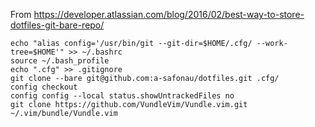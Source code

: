 From https://developer.atlassian.com/blog/2016/02/best-way-to-store-dotfiles-git-bare-repo/

```
echo "alias config='/usr/bin/git --git-dir=$HOME/.cfg/ --work-tree=$HOME'" >> ~/.bashrc
source ~/.bash_profile
echo ".cfg" >> .gitignore
git clone --bare git@github.com:a-safonau/dotfiles.git .cfg/
config checkout
config config --local status.showUntrackedFiles no
git clone https://github.com/VundleVim/Vundle.vim.git ~/.vim/bundle/Vundle.vim
```
